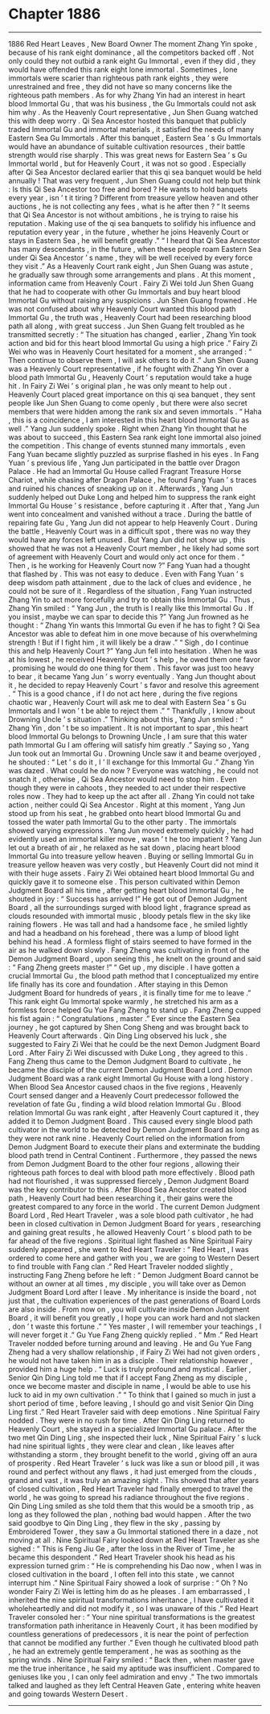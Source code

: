 
# Chapter 1886


---

1886 Red Heart Leaves , New Board Owner
The moment Zhang Yin spoke , because of his rank eight dominance , all the competitors backed off . Not only could they not outbid a rank eight Gu Immortal , even if they did , they would have offended this rank eight lone immortal .
Sometimes , lone immortals were scarier than righteous path rank eights , they were unrestrained and free , they did not have so many concerns like the righteous path members .
As for why Zhang Yin had an interest in heart blood Immortal Gu , that was his business , the Gu Immortals could not ask him why .
As the Heavenly Court representative , Jun Shen Guang watched this with deep worry .
Qi Sea Ancestor hosted this banquet that publicly traded Immortal Gu and immortal materials , it satisfied the needs of many Eastern Sea Gu Immortals .
After this banquet , Eastern Sea ’ s Gu Immortals would have an abundance of suitable cultivation resources , their battle strength would rise sharply .
This was great news for Eastern Sea ’ s Gu Immortal world , but for Heavenly Court , it was not so good .
Especially after Qi Sea Ancestor declared earlier that this qi sea banquet would be held annually ! That was very frequent , Jun Shen Guang could not help but think : Is this Qi Sea Ancestor too free and bored ? He wants to hold banquets every year , isn ’ t it tiring ? Different from treasure yellow heaven and other auctions , he is not collecting any fees , what is he after then ?
“ It seems that Qi Sea Ancestor is not without ambitions , he is trying to raise his reputation . Making use of the qi sea banquets to solifidy his influence and reputation every year , in the future , whether he joins Heavenly Court or stays in Eastern Sea , he will benefit greatly .”
“ I heard that Qi Sea Ancestor has many descendants , in the future , when these people roam Eastern Sea under Qi Sea Ancestor ’ s name , they will be well received by every force they visit .”
As a Heavenly Court rank eight , Jun Shen Guang was astute , he gradually saw through some arrangements and plans .
At this moment , information came from Heavenly Court .
Fairy Zi Wei told Jun Shen Guang that he had to cooperate with other Gu Immortals and buy heart blood Immortal Gu without raising any suspicions .
Jun Shen Guang frowned .
He was not confused about why Heavenly Court wanted this blood path Immortal Gu , the truth was , Heavenly Court had been researching blood path all along , with great success .
Jun Shen Guang felt troubled as he transmitted secretly : “ The situation has changed , earlier , Zhang Yin took action and bid for this heart blood Immortal Gu using a high price .”
Fairy Zi Wei who was in Heavenly Court hesitated for a moment , she arranged : “ Then continue to observe them , I will ask others to do it .”
Jun Shen Guang was a Heavenly Court representative , if he fought with Zhang Yin over a blood path Immortal Gu , Heavenly Court ’ s reputation would take a huge hit .
In Fairy Zi Wei ’ s original plan , he was only meant to help out .
Heavenly Court placed great importance on this qi sea banquet , they sent people like Jun Shen Guang to come openly , but there were also secret members that were hidden among the rank six and seven immortals .
“ Haha , this is a coincidence , I am interested in this heart blood Immortal Gu as well .” Yang Jun suddenly spoke .
Right when Zhang Yin thought that he was about to succeed , this Eastern Sea rank eight lone immortal also joined the competition .
This change of events stunned many immortals , even Fang Yuan became slightly puzzled as surprise flashed in his eyes .
In Fang Yuan ’ s previous life , Yang Jun participated in the battle over Dragon Palace .
He had an Immortal Gu House called Fragrant Treasure Horse Chariot , while chasing after Dragon Palace , he found Fang Yuan ’ s traces and ruined his chances of sneaking up on it .
Afterwards , Yang Jun suddenly helped out Duke Long and helped him to suppress the rank eight Immortal Gu House ’ s resistance , before capturing it .
After that , Yang Jun went into concealment and vanished without a trace .
During the battle of repairing fate Gu , Yang Jun did not appear to help Heavenly Court .
During the battle , Heavenly Court was in a difficult spot , there was no way they would have any forces left unused . But Yang Jun did not show up , this showed that he was not a Heavenly Court member , he likely had some sort of agreement with Heavenly Court and would only act once for them .
“ Then , is he working for Heavenly Court now ?” Fang Yuan had a thought that flashed by .
This was not easy to deduce .
Even with Fang Yuan ’ s deep wisdom path attainment , due to the lack of clues and evidence , he could not be sure of it .
Regardless of the situation , Fang Yuan instructed Zhang Yin to act more forcefully and try to obtain this Immortal Gu .
Thus , Zhang Yin smiled : “ Yang Jun , the truth is I really like this Immortal Gu . If you insist , maybe we can spar to decide this ?”
Yang Jun frowned as he thought : “ Zhang Yin wants this Immortal Gu even if he has to fight ? Qi Sea Ancestor was able to defeat him in one move because of his overwhelming strength ! But if I fight him , it will likely be a draw .”
“ Sigh , do I continue this and help Heavenly Court ?”
Yang Jun fell into hesitation .
When he was at his lowest , he received Heavenly Court ’ s help , he owed them one favor , promising he would do one thing for them .
This favor was just too heavy to bear , it became Yang Jun ’ s worry eventually .
Yang Jun thought about it , he decided to repay Heavenly Court ’ s favor and resolve this agreement .
“ This is a good chance , if I do not act here , during the five regions chaotic war , Heavenly Court will ask me to deal with Eastern Sea ’ s Gu Immortals and I won ’ t be able to reject them .”
“ Thankfully , I know about Drowning Uncle ’ s situation .”
Thinking about this , Yang Jun smiled : “ Zhang Yin , don ’ t be so impatient . It is not important to spar , this heart blood Immortal Gu belongs to Drowning Uncle , I am sure that this water path Immortal Gu I am offering will satisfy him greatly .”
Saying so , Yang Jun took out an Immortal Gu .
Drowning Uncle saw it and beame overjoyed , he shouted : “ Let ’ s do it , I ’ ll exchange for this Immortal Gu .”
Zhang Yin was dazed .
What could he do now ? Everyone was watching , he could not snatch it , otherwise , Qi Sea Ancestor would need to stop him .
Even though they were in cahoots , they needed to act under their respective roles now .
They had to keep up the act after all .
Zhang Yin could not take action , neither could Qi Sea Ancestor .
Right at this moment , Yang Jun stood up from his seat , he grabbed onto heart blood Immortal Gu and tossed the water path Immortal Gu to the other party .
The immortals showed varying expressions .
Yang Jun moved extremely quickly , he had evidently used an immortal killer move , wasn ’ t he too impatient ?
Yang Jun let out a breath of air , he relaxed as he sat down , placing heart blood Immortal Gu into treasure yellow heaven .
Buying or selling Immortal Gu in treasure yellow heaven was very costly , but Heavenly Court did not mind it with their huge assets .
Fairy Zi Wei obtained heart blood Immortal Gu and quickly gave it to someone else .
This person cultivated within Demon Judgment Board all his time , after getting heart blood Immortal Gu , he shouted in joy : “ Success has arrived !”
He got out of Demon Judgment Board , all the surroundings surged with blood light , fragrance spread as clouds resounded with immortal music , bloody petals flew in the sky like raining flowers .
He was tall and had a handsome face , he smiled lightly and had a headband on his forehead , there was a lump of blood light behind his head .
A formless flight of stairs seemed to have formed in the air as he walked down slowly .
Fang Zheng was cultivating in front of the Demon Judgment Board , upon seeing this , he knelt on the ground and said : “ Fang Zheng greets master !”
“ Get up , my disciple . I have gotten a crucial Immortal Gu , the blood path method that I conceptualized my entire life finally has its core and foundation . After staying in this Demon Judgment Board for hundreds of years , it is finally time for me to leave .”
This rank eight Gu Immortal spoke warmly , he stretched his arm as a formless force helped Gu Yue Fang Zheng to stand up .
Fang Zheng cupped his fist again : “ Congratulations , master .”
Ever since the Eastern Sea journey , he got captured by Shen Cong Sheng and was brought back to Heavenly Court afterwards .
Qin Ding Ling observed his luck , she suggested to Fairy Zi Wei that he could be the next Demon Judgment Board Lord .
After Fairy Zi Wei discussed with Duke Long , they agreed to this .
Fang Zheng thus came to the Demon Judgment Board to cultivate , he became the disciple of the current Demon Judgment Board Lord .
Demon Judgment Board was a rank eight Immortal Gu House with a long history . When Blood Sea Ancestor caused chaos in the five regions , Heavenly Court sensed danger and a Heavenly Court predecessor followed the revelation of fate Gu , finding a wild blood relation Immortal Gu .
Blood relation Immortal Gu was rank eight , after Heavenly Court captured it , they added it to Demon Judgment Board . This caused every single blood path cultivator in the world to be detected by Demon Judgment Board as long as they were not rank nine .
Heavenly Court relied on the information from Demon Judgment Board to execute their plans and exterminate the budding blood path trend in Central Continent . Furthermore , they passed the news from Demon Judgment Board to the other four regions , allowing their righteous path forces to deal with blood path more effectively .
Blood path had not flourished , it was suppressed fiercely , Demon Judgment Board was the key contributor to this .
After Blood Sea Ancestor created blood path , Heavenly Court had been researching it , their gains were the greatest compared to any force in the world .
The current Demon Judgment Board Lord , Red Heart Traveler , was a sole blood path cultivator , he had been in closed cultivation in Demon Judgment Board for years , researching and gaining great results , he allowed Heavenly Court ’ s blood path to be far ahead of the five regions .
Spiritual light flashed as Nine Spiritual Fairy suddenly appeared , she went to Red Heart Traveler : “ Red Heart , I was ordered to come here and gather with you , we are going to Western Desert to find trouble with Fang clan .”
Red Heart Traveler nodded slightly , instructing Fang Zheng before he left : “ Demon Judgment Board cannot be without an owner at all times , my disciple , you will take over as Demon Judgment Board Lord after I leave . My inheritance is inside the board , not just that , the cultivation experiences of the past generations of Board Lords are also inside . From now on , you will cultivate inside Demon Judgment Board , it will benefit you greatly , I hope you can work hard and not slacken , don ’ t waste this fortune .”
“ Yes master , I will remember your teachings , I will never forget it .” Gu Yue Fang Zheng quickly replied .
“ Mm .” Red Heart Traveler nodded before turning around and leaving .
He and Gu Yue Fang Zheng had a very shallow relationship , if Fairy Zi Wei had not given orders , he would not have taken him in as a disciple .
Their relationship however , provided him a huge help .
“ Luck is truly profound and mystical . Earlier , Senior Qin Ding Ling told me that if I accept Fang Zheng as my disciple , once we become master and disciple in name , I would be able to use his luck to aid in my own cultivation .”
“ To think that I gained so much in just a short period of time , before leaving , I should go and visit Senior Qin Ding Ling first .” Red Heart Traveler said with deep emotions .
Nine Spiritual Fairy nodded .
They were in no rush for time .
After Qin Ding Ling returned to Heavenly Court , she stayed in a specialized Immortal Gu palace .
After the two met Qin Ding Ling , she inspected their luck , Nine Spiritual Fairy ’ s luck had nine spiritual lights , they were clear and clean , like leaves after withstanding a storm , they brought benefit to the world , giving off an aura of prosperity .
Red Heart Traveler ’ s luck was like a sun or blood pill , it was round and perfect without any flaws , it had just emerged from the clouds , grand and vast , it was truly an amazing sight . This showed that after years of closed cultivation , Red Heart Traveler had finally emerged to travel the world , he was going to spread his radiance throughout the five regions .
Qin Ding Ling smiled as she told them that this would be a smooth trip , as long as they followed the plan , nothing bad would happen .
After the two said goodbye to Qin Ding Ling , they flew in the sky , passing by Embroidered Tower , they saw a Gu Immortal stationed there in a daze , not moving at all .
Nine Spiritual Fairy looked down at Red Heart Traveler as she sighed : “ This is Feng Jiu Ge , after the loss in the River of Time , he became this despondent .”
Red Heart Traveler shook his head as his expression turned grim : “ He is comprehending his Dao now , when I was in closed cultivation in the board , I often fell into this state , we cannot interrupt him .”
Nine Spiritual Fairy showed a look of surprise : “ Oh ? No wonder Fairy Zi Wei is letting him do as he pleases . I am embarrassed , I inherited the nine spiritual transformations inheritance , I have cultivated it wholeheartedly and did not modify it , so I was unaware of this .”
Red Heart Traveler consoled her : “ Your nine spiritual transformations is the greatest transformation path inheritance in Heavenly Court , it has been modified by countless generations of predecessors , it is near the point of perfection that cannot be modified any further .”
Even though he cultivated blood path , he had an extremely gentle temperament , he was as soothing as the spring winds .
Nine Spiritual Fairy smiled : “ Back then , when master gave me the true inheritance , he said my aptitude was insufficient . Compared to geniuses like you , I can only feel admiration and envy .”
The two immortals talked and laughed as they left Central Heaven Gate , entering white heaven and going towards Western Desert .

---

